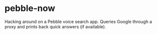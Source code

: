 # pebble-now
Hacking around on a Pebble voice search app. Queries Google through a proxy and prints back quick answers (if available).
